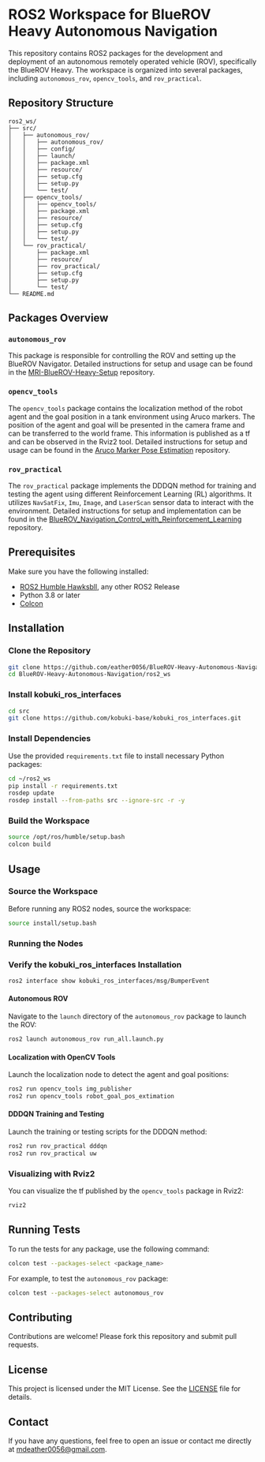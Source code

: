 # ROS2 Workspace for BlueROV Heavy Autonomous Navigation

This repository contains ROS2 packages for the development and deployment of an autonomous remotely operated vehicle (ROV), specifically the BlueROV Heavy. The workspace is organized into several packages, including `autonomous_rov`, `opencv_tools`, and `rov_practical`.

## Repository Structure

```
ros2_ws/
├── src/
│   ├── autonomous_rov/
│   │   ├── autonomous_rov/
│   │   ├── config/
│   │   ├── launch/
│   │   ├── package.xml
│   │   ├── resource/
│   │   ├── setup.cfg
│   │   ├── setup.py
│   │   └── test/
│   ├── opencv_tools/
│   │   ├── opencv_tools/
│   │   ├── package.xml
│   │   ├── resource/
│   │   ├── setup.cfg
│   │   ├── setup.py
│   │   └── test/
│   └── rov_practical/
│       ├── package.xml
│       ├── resource/
│       ├── rov_practical/
│       ├── setup.cfg
│       ├── setup.py
│       └── test/
└── README.md
```

## Packages Overview

### `autonomous_rov`
This package is responsible for controlling the ROV and setting up the BlueROV Navigator. Detailed instructions for setup and usage can be found in the [MRI-BlueROV-Heavy-Setup](https://github.com/eather0056/MRI-BlueROV-Heavy-Setup.git) repository.

### `opencv_tools`
The `opencv_tools` package contains the localization method of the robot agent and the goal position in a tank environment using Aruco markers. The position of the agent and goal will be presented in the camera frame and can be transferred to the world frame. This information is published as a tf and can be observed in the Rviz2 tool. Detailed instructions for setup and usage can be found in the [Aruco Marker Pose Estimation](https://github.com/eather0056/Aruco-Marker-Pose-Estimation.git) repository.

### `rov_practical`
The `rov_practical` package implements the DDDQN method for training and testing the agent using different Reinforcement Learning (RL) algorithms. It utilizes `NavSatFix`, `Imu`, `Image`, and `LaserScan` sensor data to interact with the environment. Detailed instructions for setup and implementation can be found in the [BlueROV_Navigation_Control_with_Reinforcement_Learning](https://github.com/eather0056/BlueROV_Navigation_Control_with_Reinforcement_Learning.git) repository.

## Prerequisites

Make sure you have the following installed:

- [ROS2 Humble Hawksbll](https://docs.ros.org/en/humble/Installation.html), any other ROS2 Release
- Python 3.8 or later
- [Colcon](https://colcon.readthedocs.io/en/released/)

## Installation

### Clone the Repository

```bash
git clone https://github.com/eather0056/BlueROV-Heavy-Autonomous-Navigation.git
cd BlueROV-Heavy-Autonomous-Navigation/ros2_ws
```

### Install kobuki_ros_interfaces
```bash
cd src
git clone https://github.com/kobuki-base/kobuki_ros_interfaces.git
```

### Install Dependencies

Use the provided `requirements.txt` file to install necessary Python packages:

```bash
cd ~/ros2_ws
pip install -r requirements.txt
rosdep update
rosdep install --from-paths src --ignore-src -r -y
```

### Build the Workspace

```bash
source /opt/ros/humble/setup.bash
colcon build
```

## Usage

### Source the Workspace

Before running any ROS2 nodes, source the workspace:

```bash
source install/setup.bash
```

### Running the Nodes

### Verify the kobuki_ros_interfaces Installation

```bash
ros2 interface show kobuki_ros_interfaces/msg/BumperEvent
```

#### Autonomous ROV

Navigate to the `launch` directory of the `autonomous_rov` package to launch the ROV:

```bash
ros2 launch autonomous_rov run_all.launch.py
```

#### Localization with OpenCV Tools

Launch the localization node to detect the agent and goal positions:

```bash
ros2 run opencv_tools img_publisher
ros2 run opencv_tools robot_goal_pos_extimation
```

#### DDDQN Training and Testing

Launch the training or testing scripts for the DDDQN method:

```bash
ros2 run rov_practical dddqn
ros2 run rov_practical uw
```

### Visualizing with Rviz2

You can visualize the tf published by the `opencv_tools` package in Rviz2:

```bash
rviz2
```

## Running Tests

To run the tests for any package, use the following command:

```bash
colcon test --packages-select <package_name>
```

For example, to test the `autonomous_rov` package:

```bash
colcon test --packages-select autonomous_rov
```

## Contributing

Contributions are welcome! Please fork this repository and submit pull requests.

## License

This project is licensed under the MIT License. See the [LICENSE](LICENSE) file for details.

## Contact

If you have any questions, feel free to open an issue or contact me directly at mdeather0056@gmail.com.